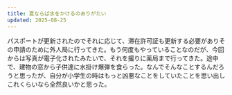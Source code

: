 ```yaml
---
title: 夏ならば水をかけるのありがたい
updated: 2025-08-25
---
```

パスポートが更新されたのでそれに応じて、滞在許可証も更新する必要がありその申請のために外人局に行ってきた。もう何度もやっていることなのだが、今回からは写真が電子化されたみたいで、それを撮りに薬局まで行ってきた。途中で、建物の窓から子供達に水掛け爆弾を食らった。なんでそんなことするんだろうと思ったが、自分が小学生の時はもっと凶悪なことをしていたことを思い出しこれくらいなら全然良いかと思った。